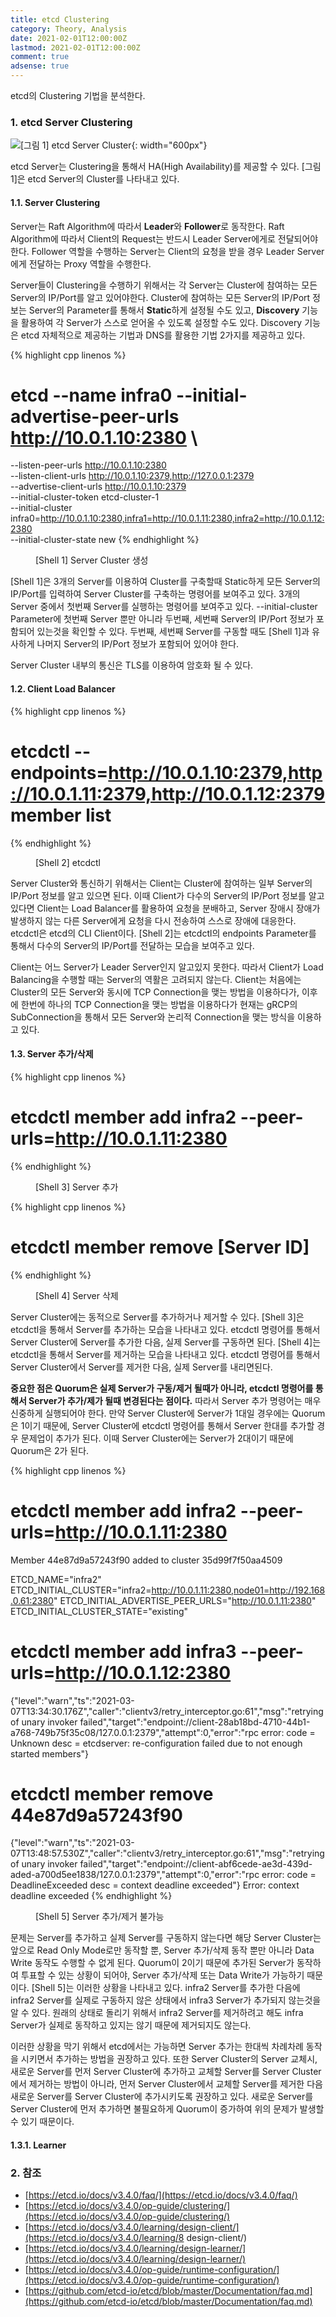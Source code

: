```yaml
---
title: etcd Clustering
category: Theory, Analysis
date: 2021-02-01T12:00:00Z
lastmod: 2021-02-01T12:00:00Z
comment: true
adsense: true
---
```


etcd의 Clustering 기법을 분석한다.

### 1. etcd Server Clustering

![[그림 1] etcd Server Cluster]({{site.baseurl}}/images/theory_analysis/etcd_Clustering/etcd_Cluster_Architecture.PNG){: width="600px"}

etcd Server는 Clustering을 통해서 HA(High Availability)를 제공할 수 있다. [그림 1]은 etcd Server의 Cluster를 나타내고 있다.

#### 1.1. Server Clustering

Server는 Raft Algorithm에 따라서 **Leader**와 **Follower**로 동작한다. Raft Algorithm에 따라서 Client의 Request는 반드시 Leader Server에게로 전달되어야 한다. Follower 역할을 수행하는 Server는 Client의 요청을 받을 경우 Leader Server에게 전달하는 Proxy 역할을 수행한다.

Server들이 Clustering을 수행하기 위해서는 각 Server는 Cluster에 참여하는 모든 Server의 IP/Port를 알고 있어야한다. Cluster에 참여하는 모든 Server의 IP/Port 정보는 Server의 Parameter를 통해서 **Static**하게 설정될 수도 있고, **Discovery** 기능을 활용하여 각 Server가 스스로 얻어올 수 있도록 설정할 수도 있다. Discovery 기능은 etcd 자체적으로 제공하는 기법과 DNS를 활용한 기법 2가지를 제공하고 있다. 

{% highlight cpp linenos %}
# etcd --name infra0 --initial-advertise-peer-urls http://10.0.1.10:2380 \
  --listen-peer-urls http://10.0.1.10:2380 \
  --listen-client-urls http://10.0.1.10:2379,http://127.0.0.1:2379 \
  --advertise-client-urls http://10.0.1.10:2379 \
  --initial-cluster-token etcd-cluster-1 \
  --initial-cluster infra0=http://10.0.1.10:2380,infra1=http://10.0.1.11:2380,infra2=http://10.0.1.12:2380 \
  --initial-cluster-state new
{% endhighlight %}
<figure>
<figcaption class="caption">[Shell 1] Server Cluster 생성</figcaption>
</figure>

[Shell 1]은 3개의 Server를 이용하여 Cluster를 구축할때 Static하게 모든 Server의 IP/Port를 입력하여 Server Cluster를 구축하는 명령어를 보여주고 있다. 3개의 Server 중에서 첫번째 Server를 실행하는 명령어를 보여주고 있다. --initial-cluster Parameter에 첫번째 Server 뿐만 아니라 두번째, 세번째 Server의 IP/Port 정보가 포함되어 있는것을 확인할 수 있다. 두번째, 세번째 Server를 구동할 때도 [Shell 1]과 유사하게 나머지 Server의 IP/Port 정보가 포함되어 있어야 한다.

Server Cluster 내부의 통신은 TLS를 이용하여 암호화 될 수 있다.

#### 1.2. Client Load Balancer

{% highlight cpp linenos %}
# etcdctl --endpoints=http://10.0.1.10:2379,http://10.0.1.11:2379,http://10.0.1.12:2379 member list
{% endhighlight %}
<figure>
<figcaption class="caption">[Shell 2] etcdctl</figcaption>
</figure>

Server Cluster와 통신하기 위해서는 Client는 Cluster에 참여하는 일부 Server의 IP/Port 정보를 알고 있으면 된다. 이때 Client가 다수의 Server의 IP/Port 정보를 알고 있다면 Client는 Load Balancer를 활용하여 요청을 분배하고, Server 장애시 장애가 발생하지 않는 다른 Server에게 요청을 다시 전송하여 스스로 장애에 대응한다. etcdctl은 etcd의 CLI Client이다. [Shell 2]는 etcdctl의 endpoints Parameter를 통해서 다수의 Server의 IP/Port를 전달하는 모습을 보여주고 있다.

Client는 어느 Server가 Leader Server인지 알고있지 못한다. 따라서 Client가 Load Balancing을 수행할 때는 Server의 역활은 고려되지 않는다. Client는 처음에는 Cluster의 모든 Server와 동시에 TCP Connection을 맺는 방법을 이용하다가, 이후에 한번에 하나의 TCP Connection을 맺는 방법을 이용하다가 현재는 gRCP의 SubConnection을 통해서 모든 Server와 논리적 Connection을 맺는 방식을 이용하고 있다.

#### 1.3. Server 추가/삭제

{% highlight cpp linenos %}
# etcdctl member add infra2 --peer-urls=http://10.0.1.11:2380
{% endhighlight %}
<figure>
<figcaption class="caption">[Shell 3] Server 추가</figcaption>
</figure>

{% highlight cpp linenos %}
# etcdctl member remove [Server ID]
{% endhighlight %}
<figure>
<figcaption class="caption">[Shell 4] Server 삭제</figcaption>
</figure>

Server Cluster에는 동적으로 Server를 추가하거나 제거할 수 있다. [Shell 3]은 etcdctl을 통해서 Server를 추가하는 모습을 나타내고 있다. etcdctl 명령어를 통해서 Server Cluster에 Server를 추가한 다음, 실제 Server를 구동하면 된다. [Shell 4]는 etcdctl을 통해서 Server를 제거하는 모습을 나타내고 있다. etcdctl 명령어를 통해서 Server Cluster에서 Server를 제거한 다음, 실제 Server를 내리면된다.

**중요한 점은 Quorum은 실제 Server가 구동/제거 될때가 아니라, etcdctl 명령어를 통해서 Server가 추가/제가 될때 변경된다는 점이다.** 따라서 Server 추가 명령어는 매우 신중하게 실행되어야 한다. 만약 Server Cluster에 Server가 1대일 경우에는 Quorum은 1이기 때문에, Server Cluster에 etcdctl 명령어를 통해서 Server 한대를 추가할 경우 문제업이 추가가 된다. 이때 Server Cluster에는 Server가 2대이기 때문에 Quorum은 2가 된다.

{% highlight cpp linenos %}
# etcdctl member add infra2 --peer-urls=http://10.0.1.11:2380
Member 44e87d9a57243f90 added to cluster 35d99f7f50aa4509

ETCD_NAME="infra2"
ETCD_INITIAL_CLUSTER="infra2=http://10.0.1.11:2380,node01=http://192.168.0.61:2380"
ETCD_INITIAL_ADVERTISE_PEER_URLS="http://10.0.1.11:2380"
ETCD_INITIAL_CLUSTER_STATE="existing"

# etcdctl member add infra3 --peer-urls=http://10.0.1.12:2380
{"level":"warn","ts":"2021-03-07T13:34:30.176Z","caller":"clientv3/retry_interceptor.go:61","msg":"retrying of unary invoker failed","target":"endpoint://client-28ab18bd-4710-44b1-a768-749b75f35c08/127.0.0.1:2379","attempt":0,"error":"rpc error: code = Unknown desc = etcdserver: re-configuration failed due to not enough started members"}

# etcdctl member remove 44e87d9a57243f90
{"level":"warn","ts":"2021-03-07T13:48:57.530Z","caller":"clientv3/retry_interceptor.go:61","msg":"retrying of unary invoker failed","target":"endpoint://client-abf6cede-ae3d-439d-aded-a700d5ee1838/127.0.0.1:2379","attempt":0,"error":"rpc error: code = DeadlineExceeded desc = context deadline exceeded"}
Error: context deadline exceeded
{% endhighlight %}
<figure>
<figcaption class="caption">[Shell 5] Server 추가/제거 불가능</figcaption>
</figure>

문제는 Server를 추가하고 실제 Server를 구동하지 않는다면 해당 Server Cluster는 앞으로 Read Only Mode로만 동작할 뿐, Server 추가/삭제 동작 뿐만 아니라 Data Write 동작도 수행할 수 없게 된다. Quorum이 2이기 때문에 추가된 Server가 동작하여 투표할 수 있는 상황이 되어야, Server 추가/삭제 또는 Data Write가 가능하기 때문이다. [Shell 5]는 이러한 상황을 나타내고 있다. infra2 Server를 추가한 다음에 infra2 Server를 실제로 구동하지 않은 상태에서 infra3 Server가 추가되지 않는것을 알 수 있다. 원래의 상태로 돌리기 위해서 infra2 Server를 제거하려고 해도 infra Server가 실제로 동작하고 있지는 않기 때문에 제거되지도 않는다.

이러한 상황을 막기 위해서 etcd에서는 가능하면 Server 추가는 한대씩 차례차례 동작을 시키면서 추가하는 방법을 권장하고 있다. 또한 Server Cluster의 Server 교체시, 새로운 Server를 먼저 Server Cluster에 추가하고 교체할 Server를 Server Cluster에서 제거하는 방법이 아니라, 먼저 Server Cluster에서 교체할 Server를 제거한 다음 새로운 Server를 Server Cluster에 추가시키도록 권장하고 있다. 새로운 Server를 Server Cluster에 먼저 추가하면 불필요하게 Quorum이 증가하여 위의 문제가 발생할 수 있기 때문이다.

#### 1.3.1. Learner

### 2. 참조

* [https://etcd.io/docs/v3.4.0/faq/](https://etcd.io/docs/v3.4.0/faq/)
* [https://etcd.io/docs/v3.4.0/op-guide/clustering/](https://etcd.io/docs/v3.4.0/op-guide/clustering/)
* [https://etcd.io/docs/v3.4.0/learning/design-client/](https://etcd.io/docs/v3.4.0/learning/8 design-client/)
* [https://etcd.io/docs/v3.4.0/learning/design-learner/](https://etcd.io/docs/v3.4.0/learning/design-learner/)
* [https://etcd.io/docs/v3.4.0/op-guide/runtime-configuration/](https://etcd.io/docs/v3.4.0/op-guide/runtime-configuration/)
* [https://github.com/etcd-io/etcd/blob/master/Documentation/faq.md](https://github.com/etcd-io/etcd/blob/master/Documentation/faq.md)